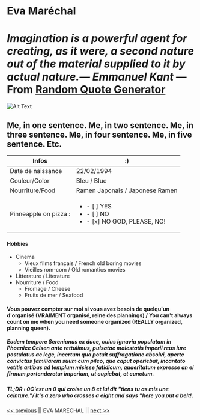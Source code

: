 # Eva Maréchal

# *Imagination is a powerful agent for creating, as it were, a second nature out of the material supplied to it by actual nature.—  Emmanuel Kant* — From [Random Quote Generator](https://miniwebtool.com/random-quote-generator/)

![Alt Text](https://avatars1.githubusercontent.com/u/66125662?s=460&u=18b4472fb9034041cbf916bc76d958061503f1e4&v=4)
## Me, in one sentence. Me, in two sentence. Me, in three sentence. Me, in four sentence. Me, in five sentence. Etc.

Infos | :)
------------ | -------------
Date de naissance | 22/02/1994 
Couleur/Color | Bleu / Blue
Nourriture/Food | Ramen Japonais / Japonese Ramen  
Pinneapple on pizza : | <ul><li>- [ ] YES </li><li>- [ ] NO </li><li>- [x] NO GOD, PLEASE, NO!</li></ul>

#### Hobbies 
* Cinema 
  * Vieux films français / French old boring movies 
  * Vieilles rom-com / Old romantics movies 
* Litterature / Literature
* Nourriture / Food
  * Fromage / Cheese
  * Fruits de mer / Seafood 
#### Vous pouvez compter sur moi si vous avez besoin de quelqu'un d'organisé (VRAIMENT organisé, reine des plannings) / You can't always count on me when you need someone organized (REALLY organized, planning queen).
##### Eodem tempore Serenianus ex duce, cuius ignavia populatam in Phoenice Celsen ante rettulimus, pulsatae maiestatis imperii reus iure postulatus ac lege, incertum qua potuit suffragatione absolvi, aperte convictus familiarem suum cum pileo, quo caput operiebat, incantato vetitis artibus ad templum misisse fatidicum, quaeritatum expresse an ei firmum portenderetur imperium, ut cupiebat, et cunctum.
##### TL;DR : 0C'est un *0* qui croise un *8* et lui dit *"tiens tu as mis une ceinture."*/ It's a *zero* who crosses a *eight* and says *"here you put a belt!.*
[<< previous](https://github.com/GemaHonesta/markdownchallenge/blob/master/README.md) || EVA MARÉCHAL || [next >>](https://github.com/GemaHonesta/markdownchallenge/blob/master/README.md) 
